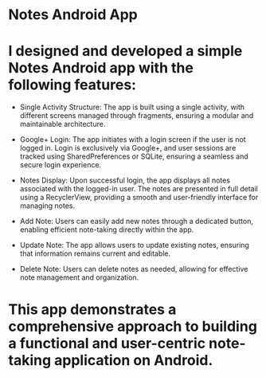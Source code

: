 # Notes Android App

# I designed and developed a simple Notes Android app with the following features:

* Single Activity Structure: The app is built using a single activity, with different screens managed through fragments, ensuring a modular and maintainable architecture.

* Google+ Login: The app initiates with a login screen if the user is not logged in. Login is exclusively via Google+, and user sessions are tracked using SharedPreferences or SQLite, ensuring a seamless and secure login experience.

* Notes Display: Upon successful login, the app displays all notes associated with the logged-in user. The notes are presented in full detail using a RecyclerView, providing a smooth and user-friendly interface for managing notes.

* Add Note: Users can easily add new notes through a dedicated button, enabling efficient note-taking directly within the app.

* Update Note: The app allows users to update existing notes, ensuring that information remains current and editable.

* Delete Note: Users can delete notes as needed, allowing for effective note management and organization.

# This app demonstrates a comprehensive approach to building a functional and user-centric note-taking application on Android.

